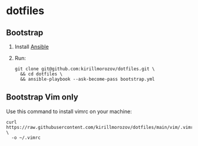 # dotfiles

## Bootstrap

1. Install [Ansible][ansible-installation]
2. Run:

    ```shell
    git clone git@github.com:kirillmorozov/dotfiles.git \
      && cd dotfiles \
      && ansible-playbook --ask-become-pass bootstrap.yml
    ```

## Bootstrap Vim only

Use this command to install vimrc on your machine:

```shell
curl https://raw.githubusercontent.com/kirillmorozov/dotfiles/main/vim/.vimrc \
  -o ~/.vimrc
```

[ansible-installation]: https://docs.ansible.com/ansible/latest/installation_guide/index.html
